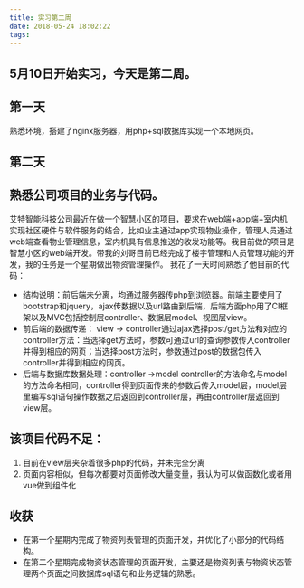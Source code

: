 ```yaml
---
title: 实习第二周
date: 2018-05-24 18:02:22
tags:
---
```

## 5月10日开始实习，今天是第二周。
## 第一天
熟悉环境，搭建了nginx服务器，用php+sql数据库实现一个本地网页。
## 第二天
## 熟悉公司项目的业务与代码。
艾特智能科技公司最近在做一个智慧小区的项目，要求在web端+app端+室内机实现社区硬件与软件服务的结合，比如业主通过app实现物业操作，管理人员通过web端查看物业管理信息，室内机具有信息推送的收发功能等。我目前做的项目是智慧小区的web端开发。带我的刘哥目前已经完成了楼宇管理和人员管理功能的开发，我的任务是一个星期做出物资管理操作。
我花了一天时间熟悉了他目前的代码：
- 结构说明：前后端未分离，均通过服务器传php到浏览器。前端主要使用了bootstrap和jquery，ajax传数据以及url路由到后端，后端方面php用了CI框架以及MVC包括控制层controller、数据层model、视图层view。
- 前后端的数据传递： view -> controller通过ajax选择post/get方法和对应的controller方法：当选择get方法时，参数可通过url的查询参数传入controller并得到相应的网页；当选择post方法时，参数通过post的数据包传入controller并得到相应的网页。
- 后端与数据库数据处理：controller ->model controller的方法命名与model的方法命名相同，controller得到页面传来的参数后传入model层，model层里编写sql语句操作数据之后返回到controller层，再由controller层返回到view层。
## 该项目代码不足：
1. 目前在view层夹杂着很多php的代码，并未完全分离
2. 页面内容相似，但每次都要对页面修改大量变量，我认为可以做函数化或者用vue做到组件化

## 收获
- 在第一个星期内完成了物资列表管理的页面开发，并优化了小部分的代码结构。
- 在第二个星期完成物资状态管理的页面开发，主要还是物资列表与物资状态管理两个页面之间数据库sql语句和业务逻辑的熟悉。